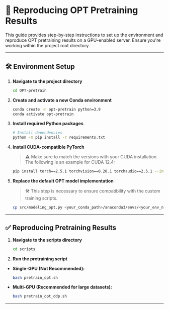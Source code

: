 # 🚀 Reproducing OPT Pretraining Results

This guide provides step-by-step instructions to set up the environment and reproduce OPT pretraining results on a GPU-enabled server. Ensure you're working within the project root directory.

---

## 🛠️ Environment Setup

1. **Navigate to the project directory**

    ```bash
    cd OPT-pretrain
    ```

2. **Create and activate a new Conda environment**

    ```bash
    conda create -n opt-pretrain python=3.9
    conda activate opt-pretrain
    ```

3. **Install required Python packages**

    ```bash
    # Install dependencies
    python -m pip install -r requirements.txt
    ```

4. **Install CUDA-compatible PyTorch**

    > ⚠️ Make sure to match the versions with your CUDA installation. The following is an example for CUDA 12.4:

    ```bash
    pip install torch==2.5.1 torchvision==0.20.1 torchaudio==2.5.1 --index-url https://download.pytorch.org/whl/cu124
    ```

5. **Replace the default OPT model implementation**

    > 🛠️ This step is necessary to ensure compatibility with the custom training scripts.

    ```bash
    cp src/modeling_opt.py <your_conda_path>/anaconda3/envs/<your_env_name>/lib/python3.9/site-packages/transformers/models/opt/modeling_opt.py
    ```

---

## ✅ Reproducing Pretraining Results

1. **Navigate to the scripts directory**

    ```bash
    cd scripts
    ```

2. **Run the pretraining script**

- **Single-GPU (Not Recommended):**

  ```bash
  bash pretrain_opt.sh
  ```

- **Multi-GPU (Recommended for large datasets):**

  ```bash
  bash pretrain_opt_ddp.sh
  ```

---